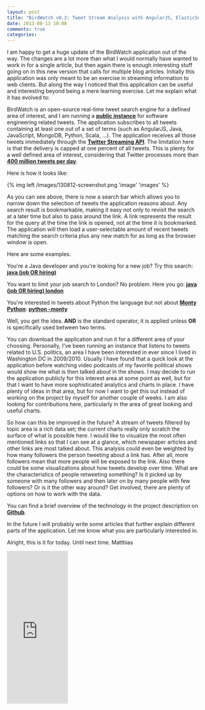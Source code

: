 ```yaml
---
layout: post
title: "BirdWatch v0.2: Tweet Stream Analysis with AngularJS, ElasticSearch and Play Framework"
date: 2013-08-13 10:08
comments: true
categories: 
---
```

I am happy to get a huge update of the BirdWatch application out of the way. The changes are a lot more than what I would normally have wanted to work in for a single article, but then again there is enough interesting stuff going on in this new version that calls for multiple blog articles. Initially this application was only meant to be an exercise in streaming information to web clients. But along the way I noticed that this application can be useful and interesting beyond being a mere learning exercise. Let me explain what it has evolved to:

<!-- more -->

BirdWatch is an open-source real-time tweet search engine for a defined area of interest, and  I am running a <a target="_blank" href="http://birdwatch.matthiasnehlsen.com"><strong>public instance</strong></a> for software engineering related tweets. The application subscribes to all tweets containing at least one out of a set of terms (such as AngularJS, Java, JavaScript, MongoDB, Python, Scala, …). The application receives all those tweets immediately through the **[Twitter Streaming API](https://dev.twitter.com/docs/streaming-apis)**. The limitation here is that the delivery is capped at one percent of all tweets. This is plenty for a well defined area of interest, considering that Twitter processes more than **[400 million tweets per day](http://articles.washingtonpost.com/2013-03-21/business/37889387_1_tweets-jack-dorsey-twitter)**.

Here is how it looks like:

{% img left /images/130812-screenshot.png 'image' 'images' %}

As you can see above, there is now a search bar which allows you to narrow down the selection of tweets the application reasons about. Any search result is bookmarkable, making it easy not only to revisit the search at a later time but also to pass around the link. A link represents the result for the query at the time the link is opened, not at the time it is bookmarked. The application will then load a user-selectable amount of recent tweets matching the search criteria plus any new match for as long as the browser window is open.

Here are some examples. 

You're a Java developer and you're looking for a new job? Try this search: <a target="_blank" href="http://birdwatch.matthiasnehlsen.com/#/(job%20OR%20hiring)%20java"><strong>java (job OR hiring)</strong></a>

You want to limit your job search to London? No problem. Here you go: <a target="_blank" href="http://birdwatch.matthiasnehlsen.com/#/(job%20OR%20hiring)%20java"><strong>java (job OR hiring) london</strong></a>

You're interested in tweets about Python the language but not about <a target="_blank" href="http://www.youtube.com/watch?v=kQFKtI6gn9Y&list=TLbNXOyfwTL14"><strong>Monty Python</strong></a>: <a target="_blank" href="http://birdwatch.matthiasnehlsen.com/#/python%20-monty"><strong>python -monty</strong></a>

Well, you get the idea. **AND** is the standard operator, it is applied unless **OR** is specifically used between two terms. 

You can download the application and run it for a different area of your choosing. Personally, I've been running an instance that listens to tweets related to U.S. politics, an area I have been interested in ever since I lived in Washington DC in 2009/2010. Usually I have found that a quick look at the application before  watching video podcasts of my favorite political shows would show me what is then talked about in the shows. I may decide to run the application publicly for this interest area at some point as well, but for that I want to have more sophisticated analytics and charts in place. I have plenty of ideas in that area, but for now I want to get this out instead of working on the project by myself for another couple of weeks. I am also looking for contributions here, particularly in the area of great looking and useful charts. 

So how can this be improved in the future? A stream of tweets filtered by topic area is a rich data set; the current charts really only scratch the surface of what is possible here. I would like to visualize the most often mentioned links so that I can see at a glance, which newspaper articles and other links are most talked about. This analysis could even be weighted by how many followers the person tweeting about a link has. After all, more followers mean that more people will be exposed to the link. Also there could be some visualizations about how tweets develop over time. What are the characteristics of people retweeting something? Is it picked up by someone with many followers and then later on by many people with few followers? Or is it the other way around? Get involved, there are plenty of options on how to work with the data. 

You can find a brief overview of the technology in the project description on <a target="_blank" href="https://github.com/matthiasn/BirdWatch"><strong>Github</strong></a>. 

In the future I will probably write some articles that further explain different parts of the application. Let me know what you are particularly interested in.

Alright, this is it for today. Until next time.
Matthias

<iframe width="160" height="400" src="https://leanpub.com/building-a-system-in-clojure/embed" frameborder="0" allowtransparency="true"></iframe>